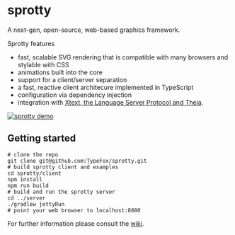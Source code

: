 # sprotty
A next-gen, open-source, web-based graphics framework.

Sprotty features
* fast, scalable SVG rendering that is compatible with many browsers and stylable with CSS
* animations built into the core
* support for a client/server separation
* a fast, reactive client architecure implemented in TypeScript
* configuration via dependency injection
* integration with [Xtext, the Language Server Protocol and Theia](https://github.com/TypeFox/theia-sprotty-example).

[![sprotty demo](https://raw.githubusercontent.com/wiki/TypeFox/sprotty/sprotty_demo_screenshot.png?token=AAXDmPP3Y9TbeMv3_DGb6f_BSZ8uwsgBks5ZQYZ1wA%3D%3D)](http://www.youtube.com/watch?v=IydM4l7WFKk "sprotty demo Title")

## Getting started

```
# clone the repo
git clone git@github.com:TypeFox/sprotty.git
# build sprotty client and examples
cd sprotty/client
npm install
npm run build
# build and run the sprotty server
cd ../server
./gradlew jettyRun 
# point your web browser to localhost:8080
```

For further information please consult the [wiki](https://github.com/TypeFox/sprotty/wiki).
